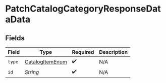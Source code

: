 # PatchCatalogCategoryResponseDataData


## Fields

| Field                                                         | Type                                                          | Required                                                      | Description                                                   |
| ------------------------------------------------------------- | ------------------------------------------------------------- | ------------------------------------------------------------- | ------------------------------------------------------------- |
| `type`                                                        | [CatalogItemEnum](../../models/components/CatalogItemEnum.md) | :heavy_check_mark:                                            | N/A                                                           |
| `id`                                                          | *String*                                                      | :heavy_check_mark:                                            | N/A                                                           |